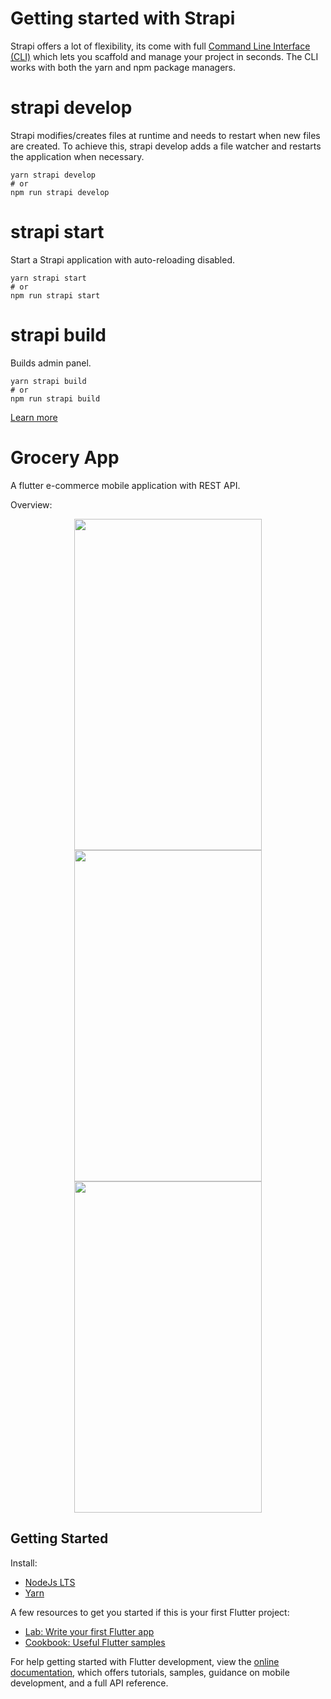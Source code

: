 # Getting started with Strapi

Strapi offers a lot of flexibility, its come with full [Command Line Interface (CLI)](https://docs.strapi.io/dev-docs/cli) which lets you scaffold and manage your project in seconds. The CLI works with both the yarn and npm package managers.

# strapi develop

Strapi modifies/creates files at runtime and needs to restart when new files are created. To achieve this, strapi develop adds a file watcher and restarts the application when necessary.

```
yarn strapi develop 
# or
npm run strapi develop
```

# strapi start

Start a Strapi application with auto-reloading disabled.

```
yarn strapi start
# or
npm run strapi start
```

# strapi build

Builds admin panel.

```
yarn strapi build
# or
npm run strapi build
```
[Learn more](https://docs.strapi.io/dev-docs/cli)

# Grocery App

A flutter e-commerce mobile application with REST API.

Overview:

<div align="center">
  <span><img src="https://drive.google.com/uc?export=view&id=1rDg4fQMFEyDaFEebESQJZar_Mp7KrdI9" width="300" height="530"  hspace="10"></span>
  <span><img src="https://drive.google.com/uc?export=view&id=1c8fRZn_MBzM4s7jtyGAd-bOTdEeqZ_uM" width="300" height="530"  hspace="10"></span>
  <span><img src="https://drive.google.com/uc?export=view&id=1VBhIwCnljNyV4wF9W_GSNMiDayHfewku" width="300" height="530"  hspace="10"></span>
</div>


## Getting Started

Install:
- [NodeJs LTS](https://nodejs.org/en/download/package-manager)
- [Yarn](https://classic.yarnpkg.com/lang/en/docs/install/#windows-stable)

A few resources to get you started if this is your first Flutter project:

- [Lab: Write your first Flutter app](https://docs.flutter.dev/get-started/codelab)
- [Cookbook: Useful Flutter samples](https://docs.flutter.dev/cookbook)

For help getting started with Flutter development, view the
[online documentation](https://docs.flutter.dev/), which offers tutorials,
samples, guidance on mobile development, and a full API reference.
